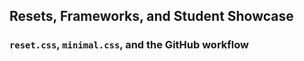 ## Resets, Frameworks, and Student Showcase
### `reset.css`, `minimal.css`, and the GitHub workflow
